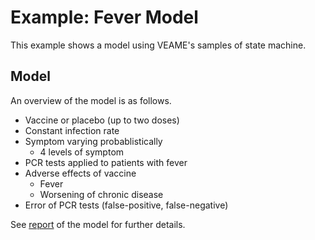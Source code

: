 Example: Fever Model
====================

This example shows a model using VEAME's samples of state machine.

Model
-----

An overview of the model is as follows.

- Vaccine or placebo (up to two doses)
- Constant infection rate
- Symptom varying probablistically
  - 4 levels of symptom
- PCR tests applied to patients with fever
- Adverse effects of vaccine
  - Fever
  - Worsening of chronic disease
- Error of PCR tests (false-positive, false-negative)

See [report](./report/model_report.md) of the model for further details.
